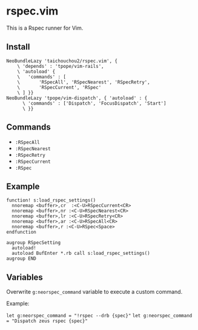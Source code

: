 # rspec.vim

This is a Rspec runner for Vim.

## Install 

```vim:.vimrc
NeoBundleLazy 'taichouchou2/rspec.vim', { 
    \ 'depends' : 'tpope/vim-rails',
    \ 'autoload' {
    \   'commands' : [
    \       'RSpecAll', 'RSpecNearest', 'RSpecRetry',
    \       'RSpecCurrent', 'RSpec'
    \ ] }}
NeoBundleLazy 'tpope/vim-dispatch', { 'autoload' : {
      \ 'commands' : ['Dispatch', 'FocusDispatch', 'Start']
      \ }}
```

## Commands

- `:RSpecAll`
- `:RSpecNearest`
- `:RSpecRetry`
- `:RSpecCurrent`
- `:RSpec`

## Example

```vim:.vimrc
function! s:load_rspec_settings()
  nnoremap <buffer>,cr  :<C-U>RSpecCurrent<CR>
  nnoremap <buffer>,nr :<C-U>RSpecNearest<CR>
  nnoremap <buffer>,lr :<C-U>RSpecRetry<CR>
  nnoremap <buffer>,ar :<C-U>RSpecAll<CR>
  nnoremap <buffer>,r :<C-U>RSpec<Space>
endfunction

augroup RSpecSetting
  autoload!
  autoload BufEnter *.rb call s:load_rspec_settings()
augroup END
```

## Variables

Overwrite `g:neorspec_command` variable to execute a custom command.

Example:

`let g:neorspec_command = "!rspec --drb {spec}"`
`let g:neorspec_command = "Dispatch zeus rspec {spec}"`
